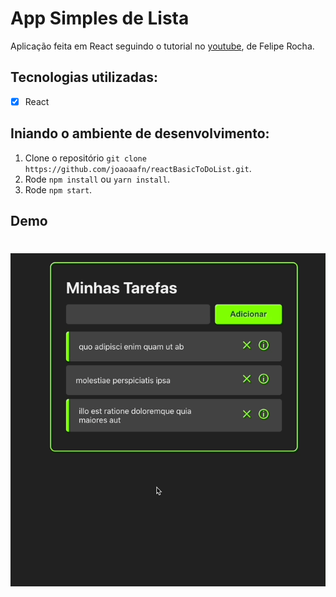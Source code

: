 # App Simples de Lista

Aplicação feita em React seguindo o tutorial no <a href="https://www.youtube.com/watch?v=ErjWNvP6mko">youtube</a>, de Felipe Rocha.

## Tecnologias utilizadas:
- [x] React
## Iniando o ambiente de desenvolvimento:
1. Clone o repositório `git clone https://github.com/joaoaafn/reactBasicToDoList.git`.<br />
1. Rode `npm install` ou `yarn install`.<br />
2. Rode `npm start`.<br />

## Demo
<h1 align="center"><img alt="Readme" src="./github/demo.gif" /></h1>
